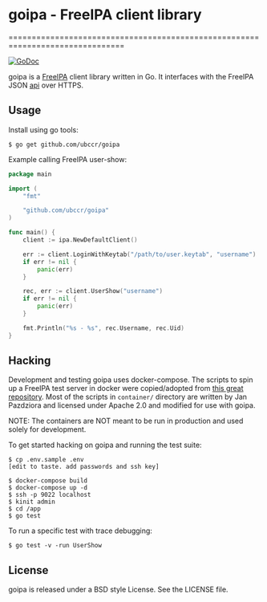 # goipa - FreeIPA client library
===============================================================================

[![GoDoc](https://img.shields.io/badge/godoc-reference-blue)](https://pkg.go.dev/github.com/ubccr/goipa)

goipa is a [FreeIPA](http://www.freeipa.org/) client library written in Go.
It interfaces with the FreeIPA JSON [api](https://github.com/freeipa/freeipa/blob/master/API.txt)
over HTTPS.

## Usage

Install using go tools:

```
$ go get github.com/ubccr/goipa
```

Example calling FreeIPA user-show:

```go
package main

import (
    "fmt"

    "github.com/ubccr/goipa"
)

func main() {
    client := ipa.NewDefaultClient()

    err := client.LoginWithKeytab("/path/to/user.keytab", "username")
    if err != nil {
        panic(err)
    }

    rec, err := client.UserShow("username")
    if err != nil {
        panic(err)
    }

    fmt.Println("%s - %s", rec.Username, rec.Uid)
}
```

## Hacking

Development and testing goipa uses docker-compose. The scripts to spin up a
FreeIPA test server in docker were copied/adopted from [this great repository](https://github.com/adelton/webauthinfra). 
Most of the scripts in `container/` directory are written by Jan Pazdziora and
licensed under Apache 2.0 and modified for use with goipa.

NOTE: The containers are NOT meant to be run in production and used solely for
development.

To get started hacking on goipa and running the test suite:

```
$ cp .env.sample .env
[edit to taste. add passwords and ssh key]

$ docker-compose build
$ docker-compose up -d
$ ssh -p 9022 localhost
$ kinit admin
$ cd /app
$ go test
```

To run a specific test with trace debugging:

```
$ go test -v -run UserShow
```

## License

goipa is released under a BSD style License. See the LICENSE file.
